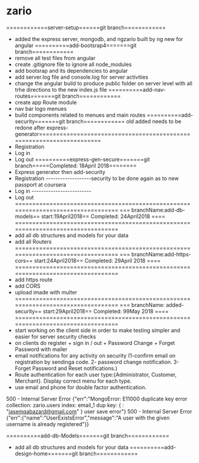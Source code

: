 # zario
============server-setup======git branch============
   - added the express server, mongodb, and ngzario built by ng new for angular
==========add-bootsrap4=======git branch============
   - remove all test files from angular 
   - create .gitignore file to ignore all node_modules
   - add bootsrap and its dependencies to angular
   - add server.log file and console.log for server activities 
   - change the angular build to produce public folder on server 
      level with all trhe directions to the new index.js file
==========add-nav-routes=======git branch============
   - create app Route module
   - nav bar logo menues 
   - build components related to menues and main routes
==========add-security=======git branch============ old added needs to be redone after  express-generator=====================================================================
   - Registration
   - Log in
   - Log out
==========express-gen-secure=======git branch=====Completed: 18April 2018========
   - Express generator then add-security
   - Registration -------------------security to be done again as to new passport at coursera
   - Log in -------------------------
   - Log out
=================================================================================
=== branchName:add-db-models== start:19April2018== Completed: 24April2018  ====
=================================================================================
   - add all db structures and models for your data
   - add all Routers 
=================================================================================
===  branchName:add-https-cors== start:24April2018== Completed: 29April 2018 ====
=================================================================================
   - add https route
   - add CORS
   - upload imade with multer
=================================================================================
===  branchName: added-security== start:29April2018== Completed: 99May 2018 ====
================================================================================= 
   - start working on the client side in  order to make testing simpler and easier for server security checks
   - on clients do register + sign in / out + Password Change + Forget Password with mailer
   - email notifications for any activity on security (1-confirm email on registration by sendinga code. 2- password change notification. 3-Forget Password and Reset notifications.)
   - Route authentication for each user type:{Administrator, Customer, Merchant}. Display correct menu for each type. 
   - use email and phone for double factor authentication.

500 - Internal Server Error {"err":"MongoError: E11000 duplicate key error collection: zario.users index: email_1 dup key: { : \"jasemqabazard@gmail.com\" } user save error"}
500 - Internal Server Error {"err":{"name":"UserExistsError","message":"A user with the given username is already registered"}}
   
==========add-db-Models=======git branch============
   - add all db structures and models for your data
==========add-design-home=======git branch============